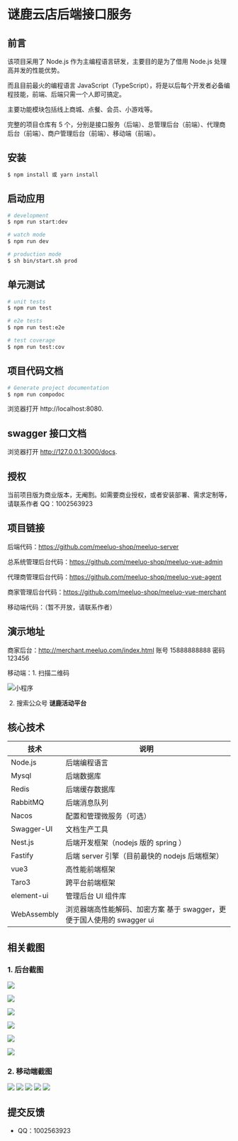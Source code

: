 <h1>谜鹿云店后端接口服务</h1>

## 前言

该项目采用了 Node.js 作为主编程语言研发，主要目的是为了借用 Node.js 处理高并发的性能优势。

而且目前最火的编程语言 JavaScript（TypeScript），将是以后每个开发者必备编程技能，前端、后端只需一个人即可搞定。

主要功能模块包括线上商城、点餐、会员、小游戏等。

完整的项目仓库有 5 个，分别是接口服务（后端）、总管理后台（前端）、代理商后台（前端）、商户管理后台（前端）、移动端（前端）。

## 安装

```bash
$ npm install 或 yarn install
```

## 启动应用

```bash
# development
$ npm run start:dev

# watch mode
$ npm run dev

# production mode
$ sh bin/start.sh prod
```

## 单元测试

```bash
# unit tests
$ npm run test

# e2e tests
$ npm run test:e2e

# test coverage
$ npm run test:cov
```

## 项目代码文档

```bash
# Generate project documentation
$ npm run compodoc
```

浏览器打开 http://localhost:8080.

## swagger 接口文档

浏览器打开 http://127.0.0.1:3000/docs.

## 授权

当前项目版为商业版本，无阉割。如需要商业授权，或者安装部署、需求定制等，请联系作者 QQ：1002563923

## 项目链接

后端代码：https://github.com/meeluo-shop/meeluo-server

总系统管理后台代码：https://github.com/meeluo-shop/meeluo-vue-admin

代理商管理后台代码：https://github.com/meeluo-shop/meeluo-vue-agent

商家管理后台代码：https://github.com/meeluo-shop/meeluo-vue-merchant

移动端代码：（暂不开放，请联系作者）

## 演示地址

商家后台：http://merchant.meeluo.com/index.html 账号 15888888888 密码 123456

移动端：1. 扫描二维码

![小程序](https://assets.meeluo.com/3388025384353792/qrcode.png)

​ 2. 搜索公众号 **谜鹿活动平台**

## 核心技术

| 技术        | 说明                                                                   |
| ----------- | ---------------------------------------------------------------------- |
| Node.js     | 后端编程语言                                                           |
| Mysql       | 后端数据库                                                             |
| Redis       | 后端缓存数据库                                                         |
| RabbitMQ    | 后端消息队列                                                           |
| Nacos       | 配置和管理微服务（可选）                                               |
| Swagger-UI  | 文档生产工具                                                           |
| Nest.js     | 后端开发框架（nodejs 版的 spring ）                                    |
| Fastify     | 后端 server 引擎（目前最快的 nodejs 后端框架）                         |  |
| vue3        | 高性能前端框架                                                         |
| Taro3       | 跨平台前端框架                                                         |
| element-ui  | 管理后台 UI 组件库                                                     |
| WebAssembly | 浏览器端高性能解码、加密方案 基于 swagger，更便于国人使用的 swagger ui |

## 相关截图

### 1. 后台截图

![](https://assets.meeluo.com/3388045433126912/WX20210512-201725@2x.png)

![](https://assets.meeluo.com/3388045433126912/WX20210512-201642@2x.png)

![](https://assets.meeluo.com/3388045433126912/WX20210512-201148@2x.png)

![](https://assets.meeluo.com/3388045433126912/WX20210512-201211@2x.png)

![](https://assets.meeluo.com/3388045433126912/WX20210512-201125@2x.png)

![](https://assets.meeluo.com/3388045433126912/WX20210512-201020@2x.png)

### 2. 移动端截图

<img src="https://assets.meeluo.com/3388045433126912/2491620826749_.pic.jpg"/>
<img src="https://assets.meeluo.com/3388045433126912/2531620827169_.pic.jpg"/>
<img src="https://assets.meeluo.com/3388045433126912/2511620826751_.pic.jpg"/>
<img src="https://assets.meeluo.com/3388045433126912/2521620826752_.pic.jpg"/>
<img src="https://assets.meeluo.com/3388045433126912/2501620826750_.pic.jpg"/>

## 提交反馈

- QQ：1002563923
